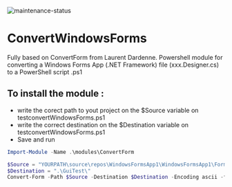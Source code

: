 ![maintenance-status](https://img.shields.io/badge/maintenance-passively--maintained-yellowgreen.svg)

# ConvertWindowsForms

Fully based on ConvertForm from Laurent Dardenne. 
Powershell module for converting a Windows Forms App (.NET Framework) file (xxx.Designer.cs) to a PowerShell script .ps1

## To install the module :

* write the corect path to yout project on the $Source variable on testconvertWindowsForms.ps1
* write the correct destination on the $Destination variable on  testconvertWindowsForms.ps1
* Save and run

```Powershell
Import-Module -Name .\modules\ConvertForm

$Source = "YOURPATH\source\repos\WindowsFormsApp1\WindowsFormsApp1\Form1.Designer.cs"
$Destination = ".\GuiTest\"
Convert-Form -Path $Source -Destination $Destination -Encoding ascii -force 

```



